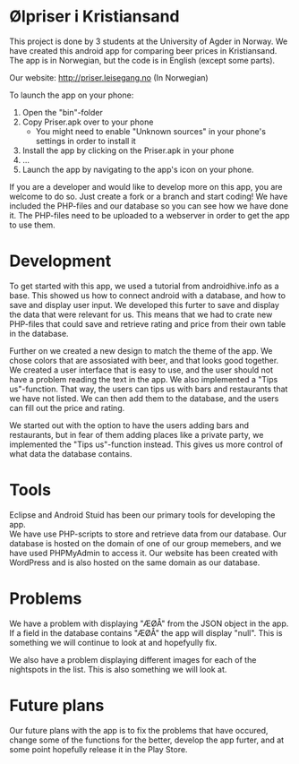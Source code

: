 Ølpriser i Kristiansand
======
This project is done by 3 students at the University of Agder in Norway.
We have created this android app for comparing beer prices in Kristiansand.
The app is in Norwegian, but the code is in English (except some parts).

Our website: http://priser.leisegang.no    (In Norwegian)

To launch the app on your phone: 
  1. Open the "bin"-folder
  2. Copy Priser.apk over to your phone
      - You might need to enable "Unknown sources" in your phone's settings in order to install it
  3. Install the app by clicking on the Priser.apk in your phone
  4. ...
  5. Launch the app by navigating to the app's icon on your phone.
  
If you are a developer and would like to develop more on this app, you are welcome to do so.
Just create a fork or a branch and start coding!
We have included the PHP-files and our database so you can see how we have done it.
The PHP-files need to be uploaded to a webserver in order to get the app to use them.

Development
======
To get started with this app, we used a tutorial from androidhive.info as a base. 
This showed us how to connect android with a database, and how to save and display user input.
We developed this furter to save and display the data that were relevant for us. This means that we
had to crate new PHP-files that could save and retrieve rating and price from their own table in the database.

Further on we created a new design to match the theme of the app. We chose colors that are assosiated with beer, 
and that looks good together. We created a user interface that is easy to use, and the user should not have a 
problem reading the text in the app.
We also implemented a "Tips us"-function. That way, the users can tips us with bars and restaurants that
we have not listed. We can then add them to the database, and the users can fill out the price and rating.

We started out with the option to have the users adding bars and restaurants, but in fear of them adding places like a
private party, we implemented the "Tips us"-function instead. This gives us more control of what data the database contains. 

Tools
======
Eclipse and Android Stuid has been our primary tools for developing the app.  
We have use PHP-scripts to store and retrieve data from our database. Our database is hosted on the domain of one of our
group memebers, and we have used PHPMyAdmin to access it. 
Our website has been created with WordPress and is also hosted on the same domain as our database. 

Problems
======
We have a problem with displaying "ÆØÅ" from the JSON object in the app. If a field in the database contains "ÆØÅ" the 
app will display "null". This is something we will continue to look at and hopefyully fix.

We also have a problem displaying different images for each of the nightspots in the list. This is also something we will
look at.

Future plans
======
Our future plans with the app is to fix the problems that have occured, change some of the functions for the better, develop the app furter, and at some point hopefully release it in the Play Store. 
